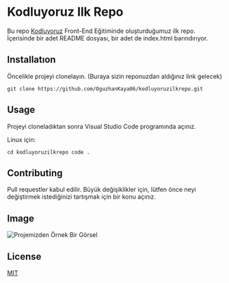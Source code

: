 # **Kodluyoruz Ilk Repo**

Bu repo [Kodluyoruz](kodluyoruz.org) Front-End Eğitiminde oluşturduğumuz ilk repo. İçerisinde bir adet README dosyası, bir adet de index.html barındırıyor.

## **Installatıon**
Öncelikle projeyi clonelayın. (Buraya sizin reponuzdan aldığınız link gelecek)

```git clone https://github.com/OguzhanKaya06/kodluyoruzilkrepo.git```

## **Usage**
Projeyi cloneladıktan sonra Visual Studio Code programında açınız.

Linux için:

```cd kodluyoruzilkrepo code .```

## **Contributing**
Pull requestler kabul edilir. Büyük değişiklikler için, lütfen önce neyi değiştirmek istediğinizi tartışmak için bir konu açınız.

## **Image**

![Projemizden Örnek Bir Görsel](https://github.com/Kodluyoruz/taskforce/blob/main/git/odev1/figures/github.png)

## **License**
[MIT](https://choosealicense.com/licenses/mit/)